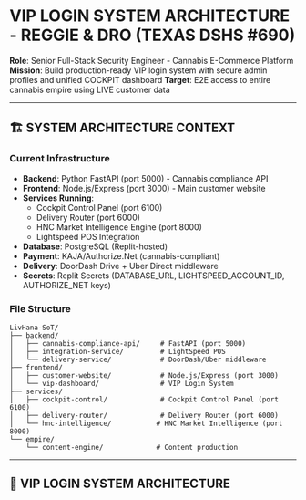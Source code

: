 # VIP LOGIN SYSTEM ARCHITECTURE - REGGIE & DRO (TEXAS DSHS #690)

**Role**: Senior Full-Stack Security Engineer - Cannabis E-Commerce Platform
**Mission**: Build production-ready VIP login system with secure admin profiles and unified COCKPIT dashboard
**Target**: E2E access to entire cannabis empire using LIVE customer data

---

## 🏗️ SYSTEM ARCHITECTURE CONTEXT

### Current Infrastructure
- **Backend**: Python FastAPI (port 5000) - Cannabis compliance API
- **Frontend**: Node.js/Express (port 3000) - Main customer website
- **Services Running**:
  - Cockpit Control Panel (port 6100)
  - Delivery Router (port 6000)
  - HNC Market Intelligence Engine (port 8000)
  - Lightspeed POS Integration
- **Database**: PostgreSQL (Replit-hosted)
- **Payment**: KAJA/Authorize.Net (cannabis-compliant)
- **Delivery**: DoorDash Drive + Uber Direct middleware
- **Secrets**: Replit Secrets (DATABASE_URL, LIGHTSPEED_ACCOUNT_ID, AUTHORIZE_NET keys)

### File Structure
```
LivHana-SoT/
├── backend/
│   ├── cannabis-compliance-api/     # FastAPI (port 5000)
│   ├── integration-service/         # LightSpeed POS
│   └── delivery-service/            # DoorDash/Uber middleware
├── frontend/
│   ├── customer-website/            # Node.js/Express (port 3000)
│   └── vip-dashboard/               # VIP Login System
├── services/
│   ├── cockpit-control/             # Cockpit Control Panel (port 6100)
│   ├── delivery-router/             # Delivery Router (port 6000)
│   └── hnc-intelligence/           # HNC Market Intelligence (port 8000)
└── empire/
    └── content-engine/             # Content production
```

---

## 🔐 VIP LOGIN SYSTEM ARCHITECTURE
